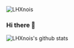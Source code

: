 ![LHXnois](https://count.getloli.com/get/@:LHXnois?theme=rule34)
### Hi there 👋

<!--
**LHXnois/LHXnois** is a ✨ _special_ ✨ repository because its `README.md` (this file) appears on your GitHub profile.

Here are some ideas to get you started:

- 🔭 I’m currently working on ...
- 🌱 I’m currently learning ...
- 👯 I’m looking to collaborate on ...
- 🤔 I’m looking for help with ...
- 💬 Ask me about ...
- 📫 How to reach me: ...
- 😄 Pronouns: ...
- ⚡ Fun fact: ...
-->
![LHXnois's github stats](https://github-readme-stats.vercel.app/api?username=LHXnois&show_icons=true&theme=tokyonight)
